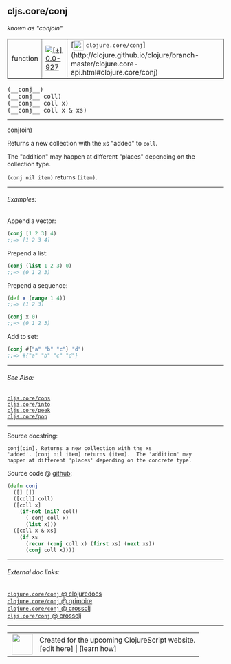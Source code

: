 ## cljs.core/conj

_known as "conjoin"_


 <table border="1">
<tr>
<td>function</td>
<td><a href="https://github.com/cljsinfo/cljs-api-docs/tree/0.0-927"><img valign="middle" alt="[+] 0.0-927" title="Added in 0.0-927" src="https://img.shields.io/badge/+-0.0--927-lightgrey.svg"></a> </td>
<td>
[<img height="24px" valign="middle" src="http://i.imgur.com/1GjPKvB.png"> <samp>clojure.core/conj</samp>](http://clojure.github.io/clojure/branch-master/clojure.core-api.html#clojure.core/conj)
</td>
</tr>
</table>


 <samp>
(__conj__)<br>
</samp>
 <samp>
(__conj__ coll)<br>
</samp>
 <samp>
(__conj__ coll x)<br>
</samp>
 <samp>
(__conj__ coll x & xs)<br>
</samp>

---

conj(oin)

Returns a new collection with the `x`s "added" to `coll`.

The "addition" may happen at different "places" depending on the collection
type.

`(conj nil item)` returns `(item)`.



---

###### Examples:

Append a vector:

```clj
(conj [1 2 3] 4)
;;=> [1 2 3 4]
```

Prepend a list:

```clj
(conj (list 1 2 3) 0)
;;=> (0 1 2 3)
```

Prepend a sequence:

```clj
(def x (range 1 4))
;;=> (1 2 3)

(conj x 0)
;;=> (0 1 2 3)
```

Add to set:

```clj
(conj #{"a" "b" "c"} "d")
;;=> #{"a" "b" "c" "d"}
```



---

###### See Also:

[`cljs.core/cons`](../cljs.core/cons.md)<br>
[`cljs.core/into`](../cljs.core/into.md)<br>
[`cljs.core/peek`](../cljs.core/peek.md)<br>
[`cljs.core/pop`](../cljs.core/pop.md)<br>

---


Source docstring:

```
conj[oin]. Returns a new collection with the xs
'added'. (conj nil item) returns (item).  The 'addition' may
happen at different 'places' depending on the concrete type.
```


Source code @ [github](https://github.com/clojure/clojurescript/blob/r1.7.107/src/main/cljs/cljs/core.cljs#L1549-L1562):

```clj
(defn conj
  ([] [])
  ([coll] coll)
  ([coll x]
    (if-not (nil? coll)
      (-conj coll x)
      (list x)))
  ([coll x & xs]
    (if xs
      (recur (conj coll x) (first xs) (next xs))
      (conj coll x))))
```

<!--
Repo - tag - source tree - lines:

 <pre>
clojurescript @ r1.7.107
└── src
    └── main
        └── cljs
            └── cljs
                └── <ins>[core.cljs:1549-1562](https://github.com/clojure/clojurescript/blob/r1.7.107/src/main/cljs/cljs/core.cljs#L1549-L1562)</ins>
</pre>

-->

---



###### External doc links:

[`clojure.core/conj` @ clojuredocs](http://clojuredocs.org/clojure.core/conj)<br>
[`clojure.core/conj` @ grimoire](http://conj.io/store/v1/org.clojure/clojure/1.7.0-beta3/clj/clojure.core/conj/)<br>
[`clojure.core/conj` @ crossclj](http://crossclj.info/fun/clojure.core/conj.html)<br>
[`cljs.core/conj` @ crossclj](http://crossclj.info/fun/cljs.core.cljs/conj.html)<br>

---

 <table>
<tr><td>
<img valign="middle" align="right" width="48px" src="http://i.imgur.com/Hi20huC.png">
</td><td>
Created for the upcoming ClojureScript website.<br>
[edit here] | [learn how]
</td></tr></table>

[edit here]:https://github.com/cljsinfo/cljs-api-docs/blob/master/cljsdoc/cljs.core/conj.cljsdoc
[learn how]:https://github.com/cljsinfo/cljs-api-docs/wiki/cljsdoc-files

<!--

This information was too distracting to show to readers, but I'll leave it
commented here since it is helpful to:

- pretty-print the data used to generate this document
- and show how to retrieve that data



The API data for this symbol:

```clj
{:description "conj(oin)\n\nReturns a new collection with the `x`s \"added\" to `coll`.\n\nThe \"addition\" may happen at different \"places\" depending on the collection\ntype.\n\n`(conj nil item)` returns `(item)`.",
 :ns "cljs.core",
 :name "conj",
 :signature ["[]" "[coll]" "[coll x]" "[coll x & xs]"],
 :history [["+" "0.0-927"]],
 :type "function",
 :related ["cljs.core/cons"
           "cljs.core/into"
           "cljs.core/peek"
           "cljs.core/pop"],
 :full-name-encode "cljs.core/conj",
 :source {:code "(defn conj\n  ([] [])\n  ([coll] coll)\n  ([coll x]\n    (if-not (nil? coll)\n      (-conj coll x)\n      (list x)))\n  ([coll x & xs]\n    (if xs\n      (recur (conj coll x) (first xs) (next xs))\n      (conj coll x))))",
          :title "Source code",
          :repo "clojurescript",
          :tag "r1.7.107",
          :filename "src/main/cljs/cljs/core.cljs",
          :lines [1549 1562]},
 :examples [{:id "8c2a84",
             :content "Append a vector:\n\n```clj\n(conj [1 2 3] 4)\n;;=> [1 2 3 4]\n```\n\nPrepend a list:\n\n```clj\n(conj (list 1 2 3) 0)\n;;=> (0 1 2 3)\n```\n\nPrepend a sequence:\n\n```clj\n(def x (range 1 4))\n;;=> (1 2 3)\n\n(conj x 0)\n;;=> (0 1 2 3)\n```\n\nAdd to set:\n\n```clj\n(conj #{\"a\" \"b\" \"c\"} \"d\")\n;;=> #{\"a\" \"b\" \"c\" \"d\"}\n```"}],
 :known-as "conjoin",
 :full-name "cljs.core/conj",
 :clj-symbol "clojure.core/conj",
 :docstring "conj[oin]. Returns a new collection with the xs\n'added'. (conj nil item) returns (item).  The 'addition' may\nhappen at different 'places' depending on the concrete type."}

```

Retrieve the API data for this symbol:

```clj
;; from Clojure REPL
(require '[clojure.edn :as edn])
(-> (slurp "https://raw.githubusercontent.com/cljsinfo/cljs-api-docs/catalog/cljs-api.edn")
    (edn/read-string)
    (get-in [:symbols "cljs.core/conj"]))
```

-->

